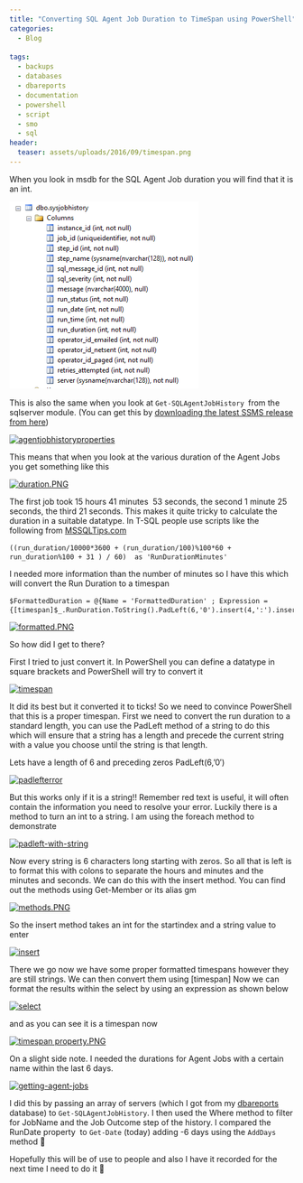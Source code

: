 ```yaml
---
title: "Converting SQL Agent Job Duration to TimeSpan using PowerShell"
categories:
  - Blog

tags:
  - backups
  - databases
  - dbareports
  - documentation
  - powershell
  - script
  - smo
  - sql
header:
  teaser: assets/uploads/2016/09/timespan.png
---
```

When you look in msdb for the SQL Agent Job duration you will find that it is an int.

[![sysjobshistoiry](/assets/uploads/2016/09/sysjobshistoiry.png)](/assets/uploads/2016/09/sysjobshistoiry.png)

This is also the same when you look at `Get-SQLAgentJobHistory `from the sqlserver module. (You can get this by [downloading the latest SSMS release from here](https://msdn.microsoft.com/en-us/library/mt238290.aspx))

[![agentjobhistoryproperties](/assets/uploads/2016/09/agentjobhistoryproperties.png)](/assets/uploads/2016/09/agentjobhistoryproperties.png)

This means that when you look at the various duration of the Agent Jobs you get something like this

[![duration.PNG](/assets/uploads/2016/09/duration1.png)](/assets/uploads/2016/09/duration1.png)

The first job took 15 hours 41 minutes  53 seconds, the second 1 minute 25 seconds, the third 21 seconds. This makes it quite tricky to calculate the duration in a suitable datatype. In T-SQL people use scripts like the following from [MSSQLTips.com](https://www.mssqltips.com/sqlservertip/2850/querying-sql-server-agent-job-history-data/)
```
((run_duration/10000*3600 + (run_duration/100)%100*60 + run_duration%100 + 31 ) / 60)  as 'RunDurationMinutes'
```
I needed more information than the number of minutes so I have this which will convert the Run Duration to a timespan
```
$FormattedDuration = @{Name = 'FormattedDuration' ; Expression = {[timespan]$_.RunDuration.ToString().PadLeft(6,'0').insert(4,':').insert(2,':')}}
```
[![formatted.PNG](/assets/uploads/2016/09/formatted.png)](/assets/uploads/2016/09/formatted.png)

So how did I get to there?

First I tried to just convert it. In PowerShell you can define a datatype in square brackets and PowerShell will try to convert it

[![timespan](/assets/uploads/2016/09/timespan.png)](/assets/uploads/2016/09/timespan.png)

It did its best but it converted it to ticks! So we need to convince PowerShell that this is a proper timespan. First we need to convert the run duration to a standard length, you can use the PadLeft method of a string to do this which will ensure that a string has a length and precede the current string with a value you choose until the string is that length.

Lets have a length of 6 and preceding zeros PadLeft(6,’0′)

[![padlefterror](/assets/uploads/2016/09/padlefterror.png)](/assets/uploads/2016/09/padlefterror.png)

But this works only if it is a string!! Remember red text is useful, it will often contain the information you need to resolve your error. Luckily there is a method to turn an int to a string. I am using the foreach method to demonstrate

[![padleft-with-string](/assets/uploads/2016/09/padleft-with-string.png)](/assets/uploads/2016/09/padleft-with-string.png)

Now every string is 6 characters long starting with zeros. So all that is left is to format this with colons to separate the hours and minutes and the minutes and seconds. We can do this with the insert method. You can find out the methods using Get-Member or its alias gm

[![methods.PNG](/assets/uploads/2016/09/methods.png)](/assets/uploads/2016/09/methods.png)

So the insert method takes an int for the startindex and a string value to enter

[![insert](/assets/uploads/2016/09/insert.png)](/assets/uploads/2016/09/insert.png)

There we go now we have some proper formatted timespans however they are still strings. We can then convert them using [timespan] Now we can format the results within the select by using an expression as shown below

[![select](/assets/uploads/2016/09/select.png)](/assets/uploads/2016/09/select.png)

and as you can see it is a timespan now

[![timespan property.PNG](/assets/uploads/2016/09/timespan-property.png)](/assets/uploads/2016/09/timespan-property.png)

On a slight side note. I needed the durations for Agent Jobs with a certain name within the last 6 days.

[![getting-agent-jobs](/assets/uploads/2016/09/getting-agent-jobs1.png)](/assets/uploads/2016/09/getting-agent-jobs1.png)

I did this by passing an array of servers (which I got from my [dbareports](https://dbareports.io) database) to `Get-SQLAgentJobHistory`. I then used the Where method to filter for JobName and the Job Outcome step of the history. I compared the RunDate property  to `Get-Date` (today) adding -6 days using the `AddDays` method 🙂

Hopefully this will be of use to people and also I have it recorded for the next time I need to do it 🙂
